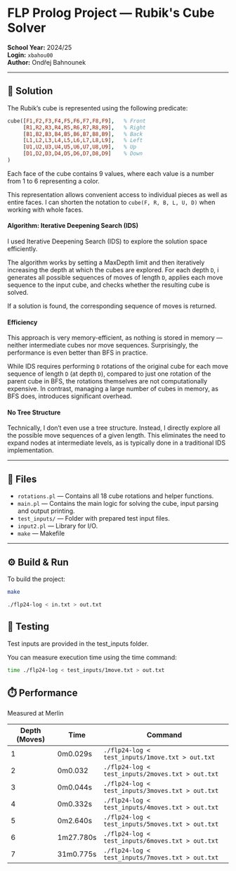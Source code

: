 # FLP Prolog Project — Rubik's Cube Solver

**School Year:** 2024/25  
**Login:** `xbahou00`  
**Author:** Ondřej Bahnounek

---

## 🧠 Solution

The Rubik’s cube is represented using the following predicate:

```prolog
cube([F1,F2,F3,F4,F5,F6,F7,F8,F9],   % Front
     [R1,R2,R3,R4,R5,R6,R7,R8,R9],   % Right
     [B1,B2,B3,B4,B5,B6,B7,B8,B9],   % Back
     [L1,L2,L3,L4,L5,L6,L7,L8,L9],   % Left
     [U1,U2,U3,U4,U5,U6,U7,U8,U9],   % Up
     [D1,D2,D3,D4,D5,D6,D7,D8,D9]    % Down
)
```
Each face of the cube contains 9 values, where each value is a number from 1 to 6 representing a color.

This representation allows convenient access to individual pieces as well as entire faces. I can shorten the notation to `cube(F, R, B, L, U, D)` when working with whole faces.


#### Algorithm: Iterative Deepening Search (IDS)
I used Iterative Deepening Search (IDS) to explore the solution space efficiently.

The algorithm works by setting a MaxDepth limit and then iteratively increasing the depth at which the cubes are explored. For each depth `D`, i generates all possible sequences of moves of length `D`, applies each move sequence to the input cube, and checks whether the resulting cube is solved.

If a solution is found, the corresponding sequence of moves is returned.

#### Efficiency
This approach is very memory-efficient, as nothing is stored in memory — neither intermediate cubes nor move sequences. Surprisingly, the performance is even better than BFS in practice.

While IDS requires performing `D` rotations of the original cube for each move sequence of length `D` (at depth `D`), compared to just one rotation of the parent cube in BFS, the rotations themselves are not computationally expensive. In contrast, managing a large number of cubes in memory, as BFS does, introduces significant overhead.

#### No Tree Structure
Technically, I don’t even use a tree structure. Instead, I directly explore all the possible move sequences of a given length. This eliminates the need to expand nodes at intermediate levels, as is typically done in a traditional IDS implementation.



---

## 📁 Files

- `rotations.pl` — Contains all 18 cube rotations and helper functions.
- `main.pl` — Contains the main logic for solving the cube, input parsing and output printing.
- `test_inputs/` — Folder with prepared test input files.
- `input2.pl` — Library for I/O. 
- `make` — Makefile

---

## ⚙️ Build & Run

To build the project:

```bash
make

./flp24-log < in.txt > out.txt
```

## 🧪 Testing
Test inputs are provided in the test_inputs folder.

You can measure execution time using the time command:
```bash
time ./flp24-log < test_inputs/1move.txt > out.txt
```



## ⏱️ Performance
Measured at Merlin

| Depth (Moves) | Time       | Command                                                  |
|---------------|------------|----------------------------------------------------------|
| 1             | 0m0.029s   | `./flp24-log < test_inputs/1move.txt > out.txt`          |
| 2             | 0m0.032   | `./flp24-log < test_inputs/2moves.txt > out.txt`         |
| 3             | 0m0.044s   | `./flp24-log < test_inputs/3moves.txt > out.txt`         |
| 4             | 0m0.332s   | `./flp24-log < test_inputs/4moves.txt > out.txt`         |
| 5             | 0m2.640s   | `./flp24-log < test_inputs/5moves.txt > out.txt`         |
| 6             | 1m27.780s  | `./flp24-log < test_inputs/6moves.txt > out.txt`         |
| 7             | 31m0.775s | `./flp24-log < test_inputs/7moves.txt > out.txt`         |
